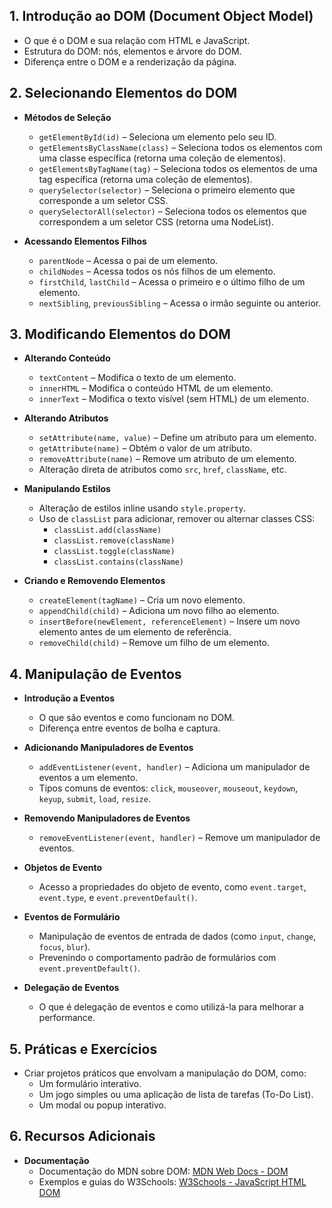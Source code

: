 ## 1. Introdução ao DOM (Document Object Model)
- O que é o DOM e sua relação com HTML e JavaScript.
- Estrutura do DOM: nós, elementos e árvore do DOM.
- Diferença entre o DOM e a renderização da página.

## 2. Selecionando Elementos do DOM
- **Métodos de Seleção**
  - `getElementById(id)` – Seleciona um elemento pelo seu ID.
  - `getElementsByClassName(class)` – Seleciona todos os elementos com uma classe específica (retorna uma coleção de elementos).
  - `getElementsByTagName(tag)` – Seleciona todos os elementos de uma tag específica (retorna uma coleção de elementos).
  - `querySelector(selector)` – Seleciona o primeiro elemento que corresponde a um seletor CSS.
  - `querySelectorAll(selector)` – Seleciona todos os elementos que correspondem a um seletor CSS (retorna uma NodeList).

- **Acessando Elementos Filhos**
  - `parentNode` – Acessa o pai de um elemento.
  - `childNodes` – Acessa todos os nós filhos de um elemento.
  - `firstChild`, `lastChild` – Acessa o primeiro e o último filho de um elemento.
  - `nextSibling`, `previousSibling` – Acessa o irmão seguinte ou anterior.

## 3. Modificando Elementos do DOM
- **Alterando Conteúdo**
  - `textContent` – Modifica o texto de um elemento.
  - `innerHTML`   – Modifica o conteúdo HTML de um elemento.
  - `innerText`   – Modifica o texto visível (sem HTML) de um elemento.

- **Alterando Atributos**
  - `setAttribute(name, value)` – Define um atributo para um elemento.
  - `getAttribute(name)` – Obtém o valor de um atributo.
  - `removeAttribute(name)` – Remove um atributo de um elemento.
  - Alteração direta de atributos como `src`, `href`, `className`, etc.

- **Manipulando Estilos**
  - Alteração de estilos inline usando `style.property`.
  - Uso de `classList` para adicionar, remover ou alternar classes CSS:
    - `classList.add(className)`
    - `classList.remove(className)`
    - `classList.toggle(className)`
    - `classList.contains(className)`

- **Criando e Removendo Elementos**
  - `createElement(tagName)` – Cria um novo elemento.
  - `appendChild(child)` – Adiciona um novo filho ao elemento.
  - `insertBefore(newElement, referenceElement)` – Insere um novo elemento antes de um elemento de referência.
  - `removeChild(child)` – Remove um filho de um elemento.

## 4. Manipulação de Eventos
- **Introdução a Eventos**
  - O que são eventos e como funcionam no DOM.
  - Diferença entre eventos de bolha e captura.

- **Adicionando Manipuladores de Eventos**
  - `addEventListener(event, handler)` – Adiciona um manipulador de eventos a um elemento.
  - Tipos comuns de eventos: `click`, `mouseover`, `mouseout`, `keydown`, `keyup`, `submit`, `load`, `resize`.

- **Removendo Manipuladores de Eventos**
  - `removeEventListener(event, handler)` – Remove um manipulador de eventos.

- **Objetos de Evento**
  - Acesso a propriedades do objeto de evento, como `event.target`, `event.type`, e `event.preventDefault()`.

- **Eventos de Formulário**
  - Manipulação de eventos de entrada de dados (como `input`, `change`, `focus`, `blur`).
  - Prevenindo o comportamento padrão de formulários com `event.preventDefault()`.

- **Delegação de Eventos**
  - O que é delegação de eventos e como utilizá-la para melhorar a performance.

## 5. Práticas e Exercícios
- Criar projetos práticos que envolvam a manipulação do DOM, como:
  - Um formulário interativo.
  - Um jogo simples ou uma aplicação de lista de tarefas (To-Do List).
  - Um modal ou popup interativo.

## 6. Recursos Adicionais
- **Documentação**
  - Documentação do MDN sobre DOM: [MDN Web Docs - DOM](https://developer.mozilla.org/en-US/docs/Web/API/Document_Object_Model)
  - Exemplos e guias do W3Schools: [W3Schools - JavaScript HTML DOM](https://www.w3schools.com/js/js_htmldom.asp)